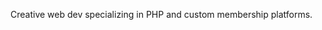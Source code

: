 Creative web dev specializing in PHP and custom membership platforms.

<!---
krishnahawk/krishnahawk is a ✨ special ✨ repository because its `README.md` (this file) appears on your GitHub profile.
You can click the Preview link to take a look at your changes.
--->
